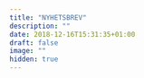 ```yaml
---
title: "NYHETSBREV"
description: ""
date: 2018-12-16T15:31:35+01:00
draft: false
image: ""
hidden: true
---
```


